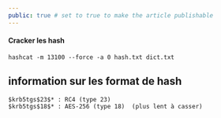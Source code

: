 ```yaml
---
public: true # set to true to make the article publishable
---
```


#### Cracker les hash

```shell
hashcat -m 13100 --force -a 0 hash.txt dict.txt
```

## information sur les format de hash

```shell
$krb5tgs$23$* : RC4 (type 23) 
$krb5tgs$18$* : AES-256 (type 18)  (plus lent à casser)

```
